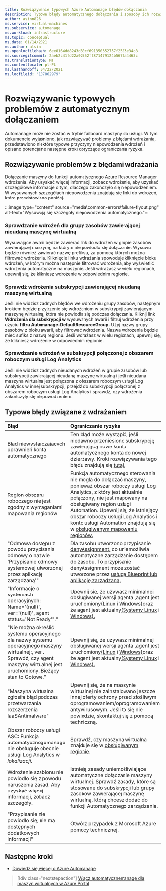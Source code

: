 ```yaml
---
title: Rozwiązywanie typowych Azure Automanage błędów dołączania
description: Typowe błędy automatycznego dołączania i sposoby ich rozwiązywania
author: asinn826
ms.service: virtual-machines
ms.subservice: automanage
ms.workload: infrastructure
ms.topic: conceptual
ms.date: 01/14/2021
ms.author: alsin
ms.openlocfilehash: 6ee0164dd8243d30cf691350352757f2503e34c8
ms.sourcegitcommit: 2aeb2c41fd22a02552ff871479124b567fa4463c
ms.translationtype: MT
ms.contentlocale: pl-PL
ms.lasthandoff: 04/22/2021
ms.locfileid: "107862979"
---
```

# <a name="troubleshoot-common-automanage-onboarding-errors"></a>Rozwiązywanie typowych problemów z automatycznym dołączaniem
Automanage może nie zostać w trybie failboard maszyny do usługi. W tym dokumencie wyjaśniono, jak rozwiązywać problemy z błędami wdrażania, przedstawiono niektóre typowe przyczyny niepowodzenia wdrożeń i opisano potencjalne następne kroki dotyczące ograniczania ryzyka.

## <a name="troubleshooting-deployment-failures"></a>Rozwiązywanie problemów z błędami wdrażania
Dołączanie maszyny do funkcji automatycznego Azure Resource Manager wdrożenia. Aby uzyskać więcej informacji, zobacz wdrożenie, aby uzyskać szczegółowe informacje o tym, dlaczego zakończyło się niepowodzeniem. W wysuwanych szczegółach niepowodzenia znajdują się linki do wdrożeń, które przedstawiono poniżej.

:::image type="content" source="media\common-errors\failure-flyout.png" alt-text="Wysuwają się szczegóły niepowodzenia automatycznego.":::

### <a name="check-the-deployments-for-the-resource-group-containing-the-failed-vm"></a>Sprawdzanie wdrożeń dla grupy zasobów zawierającej nieudaną maszynę wirtualną
Wysuwające awarii będzie zawierać link do wdrożeń w grupie zasobów zawierającej maszynę, na którym nie powiodło się dołączanie. Wysuwu będzie również zawierać nazwę prefiksu, za pomocą których można filtrować wdrożenia. Kliknięcie linku wdrażania spowoduje kliknięcie bloku wdrożeń, w którym można następnie filtrować wdrożenia, aby wyświetlić wdrożenia automatyczne na maszynie. Jeśli wdrażasz w wielu regionach, upewnij się, że klikniesz wdrożenie w odpowiednim regionie.

### <a name="check-the-deployments-for-the-subscription-containing-the-failed-vm"></a>Sprawdź wdrożenia subskrypcji zawierającej nieudaną maszynę wirtualną
Jeśli nie widzisz żadnych błędów we wdrożeniu grupy zasobów, następnym krokiem będzie przyjrzenie się wdrożeniom w subskrypcji zawierającym maszynę wirtualną, która nie powiodła się podczas dołączania. Kliknij link **Wdrożenia dla subskrypcji w** wysuwanych awarii i filtruj wdrożenia przy użyciu **filtru Automanage-DefaultResourceGroup.** Użyj nazwy grupy zasobów z bloku awarii, aby filtrować wdrożenia. Nazwa wdrożenia będzie mieć sufiks z nazwą regionu. Jeśli wdrażasz w wielu regionach, upewnij się, że klikniesz wdrożenie w odpowiednim regionie.

### <a name="check-deployments-in-a-subscription-linked-to-a-log-analytics-workspace"></a>Sprawdzanie wdrożeń w subskrypcji połączonej z obszarem roboczym usługi Log Analytics
Jeśli nie widzisz żadnych nieudanych wdrożeń w grupie zasobów lub subskrypcji zawierającej nieudaną maszynę wirtualną i jeśli nieudana maszyna wirtualna jest połączona z obszarem roboczym usługi Log Analytics w innej subskrypcji, przejdź do subskrypcji połączonej z obszarem roboczym usługi Log Analytics i sprawdź, czy wdrożenia zakończyły się niepowodzeniem.

## <a name="common-deployment-errors"></a>Typowe błędy związane z wdrażaniem

Błąd |  Ograniczanie ryzyka
:-----|:-------------|
Błąd niewystarczających uprawnień konta automatycznego | Ten błąd może wystąpić, jeśli niedawno przeniesiono subskrypcję zawierającą nowe konto automatycznego konta do nowej dzierżawy. Kroki rozwiązywania tego błędu znajdują się [tutaj.](./repair-automanage-account.md)
Region obszaru roboczego nie jest zgodny z wymaganiami mapowania regionów | Funkcja automatycznego sterowania nie mogła do dołączać maszyny, ponieważ obszar roboczy usługi Log Analytics, z który jest aktualnie połączony, nie jest mapowany na obsługiwany region usługi Automation. Upewnij się, że istniejący obszar roboczy usługi Log Analytics i konto usługi Automation znajdują się w [obsługiwanym mapowaniu regionów.](../automation/how-to/region-mappings.md)
"Odmowa dostępu z powodu przypisania odmowy o nazwie 'Przypisanie odmowy systemowej utworzonej przez aplikację zarządzaną'" | Dla zasobu utworzono przypisanie [denyAssignment,](https://docs.microsoft.com/azure/role-based-access-control/deny-assignments) co uniemożliwia automatyczne zarządzanie dostępem do zasobu. To przypisanie denyAssignment może zostać utworzone przez [usługę Blueprint lub](https://docs.microsoft.com/azure/governance/blueprints/concepts/resource-locking) [aplikację zarządzaną.](https://docs.microsoft.com/azure/azure-resource-manager/managed-applications/overview)
"Informacje o systemach operacyjnych: Name='(null)', ver='(null)', agent status='Not Ready'"." | Upewnij się, że używasz minimalnej obsługiwanej wersji agenta [,](https://docs.microsoft.com/troubleshoot/azure/virtual-machines/support-extensions-agent-version)agent jest uruchomiony[(Linux](https://docs.microsoft.com/troubleshoot/azure/virtual-machines/linux-azure-guest-agent) i [Windows)](https://docs.microsoft.com/troubleshoot/azure/virtual-machines/windows-azure-guest-agent)oraz że agent jest aktualny[(Systemy Linux](https://docs.microsoft.com/azure/virtual-machines/extensions/update-linux-agent) i [Windows).](https://docs.microsoft.com/azure/virtual-machines/extensions/agent-windows)
"Nie można określić systemu operacyjnego dla nazwy systemu operacyjnego maszyny wirtualnej:, ver . Sprawdź, czy agent maszyny wirtualnej jest uruchomiony. Bieżący stan to Gotowe." | Upewnij się, że używasz minimalnej obsługiwanej wersji agenta [,](https://docs.microsoft.com/troubleshoot/azure/virtual-machines/support-extensions-agent-version)agent jest uruchomiony[(Linux](https://docs.microsoft.com/troubleshoot/azure/virtual-machines/linux-azure-guest-agent) i [Windows)](https://docs.microsoft.com/troubleshoot/azure/virtual-machines/windows-azure-guest-agent)oraz że agent jest aktualny[(Systemy Linux](https://docs.microsoft.com/azure/virtual-machines/extensions/update-linux-agent) i [Windows).](https://docs.microsoft.com/azure/virtual-machines/extensions/agent-windows)
"Maszyna wirtualna zgłosiła błąd podczas przetwarzania rozszerzenia IaaSAntimalware" | Upewnij się, że na maszynie wirtualnej nie zainstalowano jeszcze innej oferty ochrony przed złośliwym oprogramowaniem/oprogramowaniem antywirusowym. Jeśli to się nie powiedzie, skontaktuj się z pomocą techniczną.
Obszar roboczy usługi ASC: Funkcja automatycznegomanage nie obsługuje obecnie usługi Log Analytics w _lokalizacji_. | Sprawdź, czy maszyna wirtualna znajduje się w [obsługiwanym regionie](./automanage-virtual-machines.md#supported-regions).
Wdrożenie szablonu nie powiodło się z powodu naruszenia zasad. Aby uzyskać więcej informacji, zobacz szczegóły. | Istnieją zasady uniemożliwiające automatyczne dołączanie maszyny wirtualnej. Sprawdź zasady, które są stosowane do subskrypcji lub grupy zasobów zawierającej maszynę wirtualną, którą chcesz dodać do funkcji Automatycznego zarządzania.
"Przypisanie nie powiodło się; nie ma dostępnych dodatkowych informacji" | Otwórz przypadek z Microsoft Azure pomocy technicznej.

## <a name="next-steps"></a>Następne kroki

* [Dowiedz się więcej o Azure Automanage](./automanage-virtual-machines.md)

> [!div class="nextstepaction"]
> [Włącz automatycznemanage dla maszyn wirtualnych w Azure Portal](quick-create-virtual-machines-portal.md)